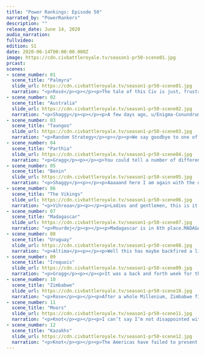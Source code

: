 ```yaml
---
title: "Power Rankings: Episode 50"
narrated_by: "PowerRankers"
description: ""
release_date: June 14, 2020
audio_narration:
fullvideo:
edition: S1
date: 2020-06-14T00:00:00.000Z
image: https://cdn.civbattleroyale.tv/season1-pr50-scene01.jpg
prcast:
scenes:
- scene_number: 01
  scene_title: "Palmyra"
  slide_url: https://cdn.civbattleroyale.tv/season1-pr50-scene01.jpg
  narration: "<p>Rosé</p><p></p><p>The tale of this Civ is just, frustrating and annoying in my honest opinion. I may be in the minority in this but I NEVER really liked palmyra. They spent the entire game as a Civ that could hypothetically have claimed the world or at least been memorable for trying(I.E. New Zealand) but they just never did anything of true worth. Its not like Palmyra was doomed to fail or anything, at ANY time at all, Palmyra could have taken Nubia, expanded into Beta Israel, hell maybe if they were lucky pushed freaking Maratha before they rose to glory. But no they spent the entire game “building up” for a war that they were never going to declare and by endgame, said war wiped them off the face of the earth. Palmyra has in all honesty, done nothing of too much noterity and definitly not as much as they couldve done, both in and out of endgame.</p>"
- scene_number: 02
  scene_title: "Australia"
  slide_url: https://cdn.civbattleroyale.tv/season1-pr50-scene02.jpg
  narration: "<p>Shaggy</p><p></p><p>A few days ago, u/Enigma-Conundrum messaged me for a bit of help with Australia’s eulogy in the narrated part with the cryptic hint that the way Australia died would be “without spoileroos, fucking hilarious”. I’d call that an apt classification because HOOOOOOOO BOY! Definitely the nuttiest death in Endgame and probably one of the most memorable snipes in the entirety of S1 (sorry Yup’ik). Let’s be honest here, getting coalitioned is not fun. Getting coalitioned by the civ that took most of your continent and the #1 civ in the game is super not fun. Dying to the most defensive civ in the game who hasn’t had major military action outside of their continent the entire game? Now that’s just insulting. Australia had their fun pre-Endgame ebbing and flowing on their continent, but they could only lose so much on the smaller map before collapsing completely. It’s been fun, Hawke, but your time has come. F.</p><p></p>"
- scene_number: 03
  scene_title: "Taungoo"
  slide_url: https://cdn.civbattleroyale.tv/season1-pr50-scene03.jpg
  narration: "<p>Random Strategy</p><p></p><p>We say goodbye to one of the most powerful pre-endgame civs, who were consistently top 5 for the entire second half of the original game. Their rise to power came when the glass cannon Sulu had just fired their one high tech shot at Australia during the Great Australia Gangbang, but didn't have the production required to reload. Taungoo utterly annihilated poor Sulu’s defenceless core, not only taking their capital, but also the lands they had just blitzed from Australia end eliminating them. But they didn't stop there: New Zealand was ascendant, having just backstabbed the anti-Australia coalition, taking not only the Murri's but also Papua's capitals. Taungoo was quick to recognise the new threat and, before the kiwis could rebuild their fleet or organise a defence to their new Papuan lands, attacked. This was again a great success, pushing New Zealand down to a more manageable size as well as opening up the entire Pacific for Taungoo! This great victory promoted them to the position of 3rd Great Power of the Cylinder (after Uruguay and Iroquois). Taungoo later achieved a cross-continental capture, using their base on Hawaii to capture a city in North America off the Apache! The last interesting things that happened pre-endgame were the absolutely brutal citadelling of Nepal, splitting them into 3 pieces and giving Taungoo control of the Himalayas without even declaring war. Many were hoping for a M2 Vietnam/Australia-style showdown with Australia, but Endgame arrived to shake things up a bit. This is where things went wrong. Unfortunately, Taungoo were too slow to settle and Australia ended up grabbing most of the Indonesian land that should have been Taungoo's. Though Taungoo did successfully wage several wars against Australia and did finally end up with the land they should have settled, the delay was fatal. By the time Taungoo was finally back up and running, the Great Powers of the world were too far ahead technologically and militarily. It was Zimbabwe who ended up crushing Taungoo's empire, then later came back for the kill. </p>"
- scene_number: 04
  scene_title: "Parthia"
  slide_url: https://cdn.civbattleroyale.tv/season1-pr50-scene04.jpg
  narration: "<p>Gragg</p><p></p><p>You could tell a number of different narratives about Parthia. Some say they were too lazy, some say too aggressive. Some say they had a bad starting location, others say they floundered a good one. Some say they used the wrong unit compositions, others say ‘yup’. Regardless of what you think about them they will forever be in the final 10. Whether they ‘earned it’ or not remains up for debate but I for one will miss Parthia.</p>"
- scene_number: 05
  scene_title: "Benin"
  slide_url: https://cdn.civbattleroyale.tv/season1-pr50-scene05.jpg
  narration: "<p>Shaggy</p><p></p><p>Aaaaand here I am again with the other side of the best Endgame snipe (so far). This has been Benin’s finest moment in the whole of Endgame (so far). They’ve come (so far) that seeing them go from one of the only remaining non-superpower civs that has more than one city to a ghostball will be disheartening to say the least. I’ve been a fan of Benin for a while now and I will GLADLY celebrate their small victories as few and far between as they may be. Stay strong Ewuare, I’d love to celebrate some more.</p><p></p>"
- scene_number: 06
  scene_title: "The Vikings"
  slide_url: https://cdn.civbattleroyale.tv/season1-pr50-scene06.jpg
  narration: "<p>Vihreaa</p><p></p><p>Ladies and gentlemen, this is it. We are truly reaching the end of the game now. The Vikings are a civilization with just one settlement, so far up north that even the weekly video that allows us to see the entire cylinder misses it. Along with this, they have reached the top 7. Why might you ask, are they ranked higher than other rumps? It’s quite easy; they’re so secluded that no civ has any reason to finish them off. I wouldn’t be surprised if Ragnar survives until we get to world war. </p>"
- scene_number: 07
  scene_title: "Madagascar"
  slide_url: https://cdn.civbattleroyale.tv/season1-pr50-scene07.jpg
  narration: "<p>Msurdej</p><p></p><p>Madagascar is in 6th place.MADAGASCAR. IS IN. SIXTH. PLACE.</p><p>Of all the people who have gotten this far, Madagascar is probably the least qualified. They have done basically nothing this entire game, and have done more to screw things up than any other civ. Now with a fifth city, Madagascar has been gumming up the works with their peacekeepers, waves upon waves of their Pikemen UU having flooded Kazahk lands. It’s virtually impossible for Madagascar to win, but their actions may prevent Ablai Khan from making an army capable of winning the game.</p>"
- scene_number: 08
  scene_title: "Uruguay"
  slide_url: https://cdn.civbattleroyale.tv/season1-pr50-scene08.jpg
  narration: "<p>Altima</p><p></p><p>Well this has maybe backfired a little. While the war between the Iroquois and the Uruguay may not look good for Uruguay at the moment, there are a number of factors that make it a little less lopsided than it looks. Number one, while Hiawatha’s men are individually much stronger than the bulk of Lavalleja’s (although Lav is catching up), Hiawatha actually has just above half the total military force that Lavalleja does. This is despite each of his units counting for more mil score, so he actually is more outnumbered than he looks even with the score discrepancy. Number two, Hiawatha has awful production, barely scraping together 1/3rd of what Lavalleja has. Number three, the Kazahks are still an extreme existential threat for the Iroquois. Combine these things and Lavallega can flip former Venezuelan cities all day and it’ll hurt Hiawatha way more than him. Mind, it’s still not ideal, as Lav really needs to be making progress instead of stagnating given the baby blue sword of Damocles hanging over the world’s head, but hey.</p>"
- scene_number: 09
  scene_title: "Iroquois"
  slide_url: https://cdn.civbattleroyale.tv/season1-pr50-scene09.jpg
  narration: "<p>Gragg</p><p></p><p>It was a back and forth week for the Iroquois. At first it looked like they were going to be eliminated in a Songhai fashion, but then peaced out with the Kazakhs and pushed back against Uruguay. No matter how you look at it though, they’ve lost their superpower status (imo they lost it last episode). If Uruguay doesn’t retake the whole of South America, then the Kazakhs will next time they declare war. Iroquois did do something significant though, They seriously cripple Uruguay, nearly taking them out of the running. </p>"
- scene_number: 10
  scene_title: "Zimbabwe"
  slide_url: https://cdn.civbattleroyale.tv/season1-pr50-scene10.jpg
  narration: "<p>Rose</p><p></p><p>After a whole Millenium, Zimbabwe finally said “hmm lets kill this thing in the sahara” and went for the full conquest of Benin. Obviously there were more things that the Green Menace did this part, eradicating Palmyra (to my pleasure) and Taungoo(not to my pleasure). Not to mention Zimbabwe is one of the only 3 civs that have reached the end of their tech tree, and you have a clear top 3 power ironically enough. This is especially important because at this point in the game, its honestly only the top 3(4?) powers that really matter, with the rest slowly becoming irrelevant or rump states.</p>"
- scene_number: 11
  scene_title: "Moors"
  slide_url: https://cdn.civbattleroyale.tv/season1-pr50-scene11.jpg
  narration: "<p>Knot</p><p></p><p>I can’t say I’m not disappointed with the Moors this part. Here was a chance for them to become the power to rival the Kazakhs. They could have joined the partition of the iroquois. They could have finally ended Benin. They could have even possibly tried to attack the Kazakhs and get a coalition going. Really, the only bad thing for them to do was what they ended up doing. Nothing. Now they look very far away from being able to fight the Kazakhs, and they are one of the last vestiges against them. However, we can’t dwell on the past, what do the Moors do now? They are not out of it quite yet, but they need to work fast. Invading Zimbabwe is an option. They might be able to pull a similar stunt that they pulled on Palmyra with a fast invasion, but the two powers look evenly matched so it could just as easily become a stalemate. The Iroquois are still a possible expansion route, and they could probably take some coastal cities. However, I’m more on board with an invasion of Uruguay. The Moors have an even higher tech advantage on them than the Iroquois does right now, and unlike the Iroquois, they have the production to back it up. If the Kazakhs have a base in the new world, maybe the Moors can get one too.</p>"
- scene_number: 12
  scene_title: "Kazakhs"
  slide_url: https://cdn.civbattleroyale.tv/season1-pr50-scene12.jpg
  narration: "<p>Knot</p><p></p><p>The Americas have failed to present a true challenge to the Kazakhs. Maybe in magical christmas land, Iroquois or Uruguay can stitch together a defense and push the Kazakhs back, but the recent war has not only revealed the inequality between what was formerly the major powers of the new world and the Kazakhs, it’s put the Kazakhs way farther ahead of the field. All eyes are now on the last possible contenders in Africa and Europe to see if they can possibly resist the Kazakhs Horde, or if this war truly pushed the Kazakhs over the edge.</p>"
---
```

